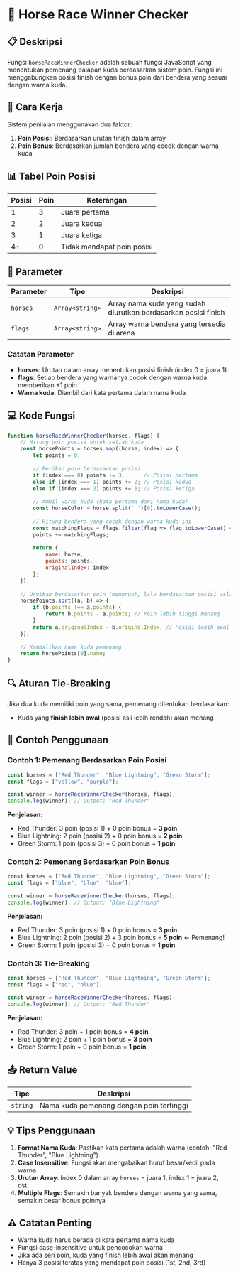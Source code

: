 # 🐎 Horse Race Winner Checker

## 📋 Deskripsi

Fungsi `horseRaceWinnerChecker` adalah sebuah fungsi JavaScript yang menentukan pemenang balapan kuda berdasarkan sistem poin. Fungsi ini menggabungkan posisi finish dengan bonus poin dari bendera yang sesuai dengan warna kuda.

## 🎯 Cara Kerja

Sistem penilaian menggunakan dua faktor:
1. **Poin Posisi**: Berdasarkan urutan finish dalam array
2. **Poin Bonus**: Berdasarkan jumlah bendera yang cocok dengan warna kuda

## 📊 Tabel Poin Posisi

| Posisi | Poin | Keterangan |
|--------|------|------------|
| 1      | 3    | Juara pertama |
| 2      | 2    | Juara kedua |
| 3      | 1    | Juara ketiga |
| 4+     | 0    | Tidak mendapat poin posisi |

## 🏁 Parameter

| Parameter | Tipe | Deskripsi |
|-----------|------|-----------|
| `horses` | `Array<string>` | Array nama kuda yang sudah diurutkan berdasarkan posisi finish |
| `flags` | `Array<string>` | Array warna bendera yang tersedia di arena |

### Catatan Parameter
- **horses**: Urutan dalam array menentukan posisi finish (index 0 = juara 1)
- **flags**: Setiap bendera yang warnanya cocok dengan warna kuda memberikan +1 poin
- **Warna kuda**: Diambil dari kata pertama dalam nama kuda

## 💻 Kode Fungsi

```javascript
function horseRaceWinnerChecker(horses, flags) {
    // Hitung poin posisi untuk setiap kuda
    const horsePoints = horses.map((horse, index) => {
        let points = 0;
        
        // Berikan poin berdasarkan posisi
        if (index === 0) points += 3;      // Posisi pertama
        else if (index === 1) points += 2; // Posisi kedua
        else if (index === 2) points += 1; // Posisi ketiga
        
        // Ambil warna kuda (kata pertama dari nama kuda)
        const horseColor = horse.split(' ')[0].toLowerCase();
        
        // Hitung bendera yang cocok dengan warna kuda ini
        const matchingFlags = flags.filter(flag => flag.toLowerCase() === horseColor).length;
        points += matchingFlags;
        
        return {
            name: horse,
            points: points,
            originalIndex: index
        };
    });
    
    // Urutkan berdasarkan poin (menurun), lalu berdasarkan posisi asli (naik) untuk tie-breaking
    horsePoints.sort((a, b) => {
        if (b.points !== a.points) {
            return b.points - a.points; // Poin lebih tinggi menang
        }
        return a.originalIndex - b.originalIndex; // Posisi lebih awal menang jika seri
    });
    
    // Kembalikan nama kuda pemenang
    return horsePoints[0].name;
}
```

## 🔍 Aturan Tie-Breaking

Jika dua kuda memiliki poin yang sama, pemenang ditentukan berdasarkan:
- Kuda yang **finish lebih awal** (posisi asli lebih rendah) akan menang

## 📝 Contoh Penggunaan

### Contoh 1: Pemenang Berdasarkan Poin Posisi
```javascript
const horses = ["Red Thunder", "Blue Lightning", "Green Storm"];
const flags = ["yellow", "purple"];

const winner = horseRaceWinnerChecker(horses, flags);
console.log(winner); // Output: "Red Thunder"
```

**Penjelasan:**
- Red Thunder: 3 poin (posisi 1) + 0 poin bonus = **3 poin**
- Blue Lightning: 2 poin (posisi 2) + 0 poin bonus = **2 poin**
- Green Storm: 1 poin (posisi 3) + 0 poin bonus = **1 poin**

### Contoh 2: Pemenang Berdasarkan Poin Bonus
```javascript
const horses = ["Red Thunder", "Blue Lightning", "Green Storm"];
const flags = ["blue", "blue", "blue"];

const winner = horseRaceWinnerChecker(horses, flags);
console.log(winner); // Output: "Blue Lightning"
```

**Penjelasan:**
- Red Thunder: 3 poin (posisi 1) + 0 poin bonus = **3 poin**
- Blue Lightning: 2 poin (posisi 2) + 3 poin bonus = **5 poin** ← Pemenang!
- Green Storm: 1 poin (posisi 3) + 0 poin bonus = **1 poin**

### Contoh 3: Tie-Breaking
```javascript
const horses = ["Red Thunder", "Blue Lightning", "Green Storm"];
const flags = ["red", "blue"];

const winner = horseRaceWinnerChecker(horses, flags);
console.log(winner); // Output: "Red Thunder"
```

**Penjelasan:**
- Red Thunder: 3 poin + 1 poin bonus = **4 poin**
- Blue Lightning: 2 poin + 1 poin bonus = **3 poin**
- Green Storm: 1 poin + 0 poin bonus = **1 poin**

## 📤 Return Value

| Tipe | Deskripsi |
|------|-----------|
| `string` | Nama kuda pemenang dengan poin tertinggi |

## 💡 Tips Penggunaan

1. **Format Nama Kuda**: Pastikan kata pertama adalah warna (contoh: "Red Thunder", "Blue Lightning")
2. **Case Insensitive**: Fungsi akan mengabaikan huruf besar/kecil pada warna
3. **Urutan Array**: Index 0 dalam array `horses` = juara 1, index 1 = juara 2, dst.
4. **Multiple Flags**: Semakin banyak bendera dengan warna yang sama, semakin besar bonus poinnya

## ⚠️ Catatan Penting

- Warna kuda harus berada di kata pertama nama kuda
- Fungsi case-insensitive untuk pencocokan warna
- Jika ada seri poin, kuda yang finish lebih awal akan menang
- Hanya 3 posisi teratas yang mendapat poin posisi (1st, 2nd, 3rd)
